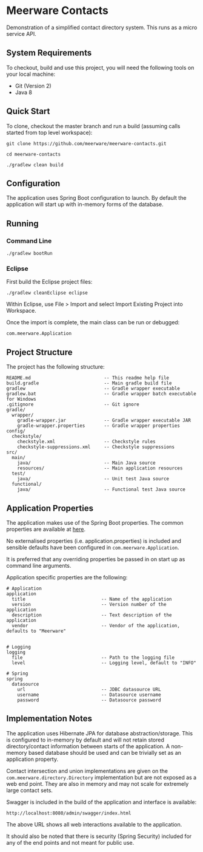 # Meerware Contacts

Demonstration of a simplified contact directory system. This runs as
a micro service API.

## System Requirements

To checkout, build and use this project, you will need the following tools on your local machine:

- Git (Version 2)
- Java 8

## Quick Start

To clone, checkout the master branch and run a build (assuming calls started from top level workspace):

```
git clone https://github.com/meerware/meerware-contacts.git

cd meerware-contacts

./gradlew clean build
```

## Configuration

The application uses Spring Boot configuration to launch. By default
the application will start up with in-memory forms of the database.

## Running

### Command Line

```
./gradlew bootRun
```

### Eclipse

First build the Eclipse project files:

```
./gradlew cleanEclipse eclipse
```

Within Eclipse, use File > Import and select Import Existing Project into Workspace.

Once the import is complete, the main class can be run or debugged:

```
com.meerware.Application
```

## Project Structure

The project has the following structure:

```
README.md                           -- This readme help file
build.gradle                        -- Main gradle build file
gradlew                             -- Gradle wrapper executable
gradlew.bat                         -- Gradle wrapper batch executable for Windows
.gitignore                          -- Git ignore
gradle/
  wrapper/
    gradle-wrapper.jar              -- Gradle wrapper executable JAR
    gradle-wrapper.properties       -- Gradle wrapper properties
config/
  checkstyle/
    checkstyle.xml                  -- Checkstyle rules
    checkstyle-suppressions.xml     -- Checkstyle suppressions
src/
  main/
    java/                           -- Main Java source
    resources/                      -- Main application resources
  test/
    java/                           -- Unit test Java source
  functional/
    java/                           -- Functional test Java source
```

## Application Properties

The application makes use of the Spring Boot properties. The common properties are available at [here](http://docs.spring.io/spring-boot/docs/current/reference/html/common-application-properties.html).

No externalised properties (i.e. application.properties) is included and sensible defaults
have been configured in ``com.meerware.Application``.

It is preferred that any overriding properties be passed in on start up as command line
arguments.

Application specific properties are the following:

```
# Application
application
  title                            -- Name of the application
  version                          -- Version number of the application
  description                      -- Text description of the application
  vendor                           -- Vendor of the application, defaults to "Meerware"


# Logging
logging
  file                             -- Path to the logging file
  level                            -- Logging level, default to "INFO"

# Spring
spring
  datasource
    url                            -- JDBC datasource URL 
    username                       -- Datasource username
    password                       -- Datasource password
```

## Implementation Notes

The application uses Hibernate JPA for database abstraction/storage. This is configured
to in-memory by default and will not retain stored directory/contact information between
starts of the application. A non-memory based database should be used and can be
trivially set as an application property.

Contact intersection and union implementations are given on the ``com.meerware.directory.Directory`` implementation but are not exposed as a web end point.
They are also in memory and may not scale for extremely large contact sets.

Swagger is included in the build of the application and interface is available:

```
http://localhost:8080/admin/swagger/index.html
```

The above URL shows all web interactions available to the application.

It should also be noted that there is security (Spring Security) included for any of the
end points and not meant for public use.


